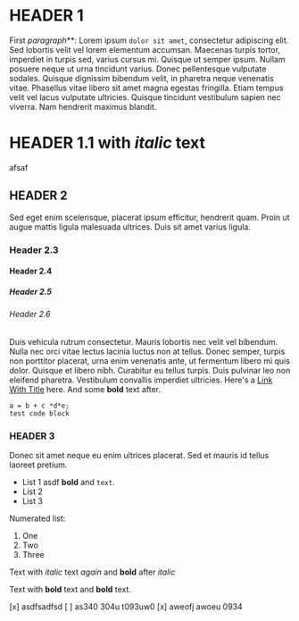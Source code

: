 # HEADER 1

First ***para*g*raph***: Lorem ipsum `dolor sit amet`, consectetur adipiscing elit. Sed lobortis velit vel lorem elementum accumsan. Maecenas turpis tortor, imperdiet in turpis sed, varius cursus mi. Quisque ut semper ipsum. Nullam posuere neque ut urna tincidunt varius. Donec pellentesque vulputate sodales. Quisque dignissim bibendum velit, in pharetra neque venenatis vitae. Phasellus vitae libero sit amet magna egestas fringilla. Etiam tempus velit vel lacus vulputate ultricies. Quisque tincidunt vestibulum sapien nec viverra. Nam hendrerit maximus blandit.

# HEADER 1.1 with *italic* text

afsaf

## HEADER 2

Sed eget enim scelerisque, placerat ipsum efficitur, hendrerit quam. Proin ut augue mattis ligula malesuada ultrices. Duis sit amet varius ligula.

### Header 2.3

#### Header 2.4

##### Header 2.5

###### Header 2.6

Duis vehicula rutrum consectetur.
Mauris lobortis nec velit vel bibendum. Nulla nec orci vitae lectus lacinia luctus non at tellus. Donec semper, turpis non porttitor placerat, urna enim venenatis ante, ut fermentum libero mi quis dolor. Quisque et libero nibh. Curabitur eu tellus turpis. Duis pulvinar leo non eleifend pharetra. Vestibulum convallis imperdiet ultricies. Here's a [Link With Title](https://google.com) here. And some **bold** text after.

```
a = b + c *d*e;
test code block
```

### HEADER 3

Donec sit amet neque eu enim ultrices placerat. Sed et mauris id tellus laoreet pretium.

- List 1 asdf **bold** and `text`.
- List 2
- List 3

Numerated list:

1. One
2. Two
1. Three

Text with *italic* text *again* and **bold** after *italic*

Text with **bold** text and **bold** text.

[x] asdfsadfsd
[ ] as340 304u t093uw0
[x] aweofj awoeu 0934
